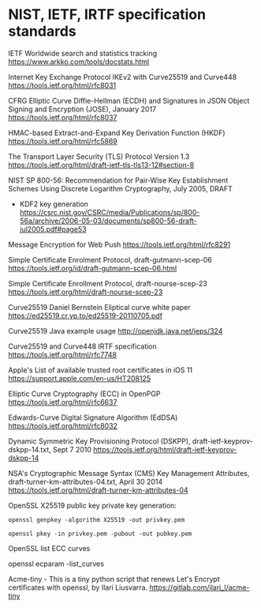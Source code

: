 # NIST, IETF, IRTF specification standards

IETF Worldwide search and statistics tracking
https://www.arkko.com/tools/docstats.html

Internet Key Exchange Protocol IKEv2 with Curve25519 and Curve448
https://tools.ietf.org/html/rfc8031

CFRG Elliptic Curve Diffie-Hellman (ECDH) and Signatures in JSON Object Signing and Encryption (JOSE), January 2017
https://tools.ietf.org/html/rfc8037

HMAC-based Extract-and-Expand Key Derivation Function (HKDF)
https://tools.ietf.org/html/rfc5869

The Transport Layer Security (TLS) Protocol Version 1.3
https://tools.ietf.org/html/draft-ietf-tls-tls13-12#section-8

NIST SP 800-56: Recommendation for Pair-Wise Key Establishment Schemes Using Discrete Logarithm Cryptography, July 2005, DRAFT
- KDF2 key generation 
https://csrc.nist.gov/CSRC/media/Publications/sp/800-56a/archive/2006-05-03/documents/sp800-56-draft-jul2005.pdf#page53

Message Encryption for Web Push
https://tools.ietf.org/html/rfc8291

Simple Certificate Enrolment Protocol, draft-gutmann-scep-06
https://tools.ietf.org/id/draft-gutmann-scep-06.html

Simple Certificate Enrollment Protocol, draft-nourse-scep-23
https://tools.ietf.org/html/draft-nourse-scep-23

Curve25519 Daniel Bernstein Eliptical curve white paper
https://ed25519.cr.yp.to/ed25519-20110705.pdf

Curve25519 Java example usage
http://openjdk.java.net/jeps/324

Curve25519 and Curve448 IRTF specification
https://tools.ietf.org/html/rfc7748

Apple's List of available trusted root certificates in iOS 11
https://support.apple.com/en-us/HT208125

Elliptic Curve Cryptography (ECC) in OpenPGP
https://tools.ietf.org/html/rfc6637

Edwards-Curve Digital Signature Algorithm (EdDSA)
https://tools.ietf.org/html/rfc8032

Dynamic Symmetric Key Provisioning Protocol (DSKPP), draft-ietf-keyprov-dskpp-14.txt, Sept 7 2010
https://tools.ietf.org/html/draft-ietf-keyprov-dskpp-14

NSA's Cryptographic Message Syntax (CMS) Key Management Attributes, draft-turner-km-attributes-04.txt, April 30 2014
https://tools.ietf.org/html/draft-turner-km-attributes-04

OpenSSL X25519 public key private key generation:

    openssl genpkey -algorithm X25519 -out privkey.pem
  
    openssl pkey -in privkey.pem -pubout -out pubkey.pem
    
OpenSSL list ECC curves

openssl ecparam -list_curves

Acme-tiny - This is a tiny python script that renews Let's Encrypt certificates with openssl, by Ilari Liusvarra.
https://gitlab.com/ilari_l/acme-tiny


